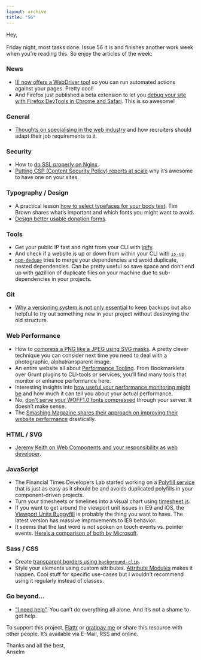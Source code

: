 ```yaml
---
layout: archive
title: "56"
---
```


Hey,<br>
<br>
Friday night, most tasks done. Issue 56 it is and finishes another work week when you’re reading this. So enjoy the articles of the week:

### News

- [IE now offers a WebDriver tool](http://support.microsoft.com/kb/2990999) so you can run automated actions against your pages. Pretty cool!
- And Firefox just published a beta extension to let you [debug your site with Firefox DevTools in Chrome and Safari](http://arstechnica.com/information-technology/2014/09/debug-chrome-safari-apps-from-firefox-with-new-add-on/). This is so awesome!

### General

- [Thoughts on specialising in the web industry](http://keirwhitaker.com/blog/thoughts-on-specialising/) and how recruiters should adapt their job requirements to it.

### Security

- How to [do SSL properly on Nginx](https://gauntface.com/blog/2014/09/09/your-guide-to-ssl-on-nginx).
- [Putting CSP (Content Security Policy) reports at scale](http://engineeringblog.yelp.com/2014/09/csp_reports_at_scale.html) why it’s awesome to have one on your sites.

### Typography / Design

- A practical lesson [how to select typefaces for your body text](http://practice.typekit.com/lesson/selecting-typefaces-for-body-text/). Tim Brown shares what’s important and which fonts you might want to avoid.
- [Design better usable donation forms](http://www.fastcodesign.com/3035148/designing-a-better-charity-donation-form).

### Tools

- Get your public IP fast and right from your CLI with [ipify](https://github.com/sindresorhus/ipify).
- And check if a website is up or down from within your CLI with [`is-up`](https://github.com/sindresorhus/is-up).
- [`npm-dedupe`](https://www.npmjs.org/doc/cli/npm-dedupe.html) tries to merge your dependencies and avoid duplicate, nested dependencies. Can be pretty useful so save space and don’t end up with gazillion of duplicate files on your machine due to sub-dependencies in your projects.

### Git

- [Why a versioning system is not only essential](http://alistapart.com/article/git-the-safety-net-for-your-projects) to keep backups but also helpful to try out something new in your project without destroying the old structure.

### Web Performance

- How to [compress a PNG like a JPEG using SVG masks](http://peterhrynkow.com/how-to-compress-a-png-like-a-jpeg/). A pretty clever technique you can consider next time you need to deal with a photographic, alphatransparent image.
- An entire website all about [Performance Tooling](http://perf-tooling.today/). From Bookmarklets over Grunt plugins to CLI-tools or services, you’ll find many tools that monitor or enhance performance here.
- Interesting insights into [how useful your performance monitoring might be](http://community.nccgroup-webperf.com/2014/09/what-is-your-monitoring-service-really-telling-you-about-performance/) and how much it can tell you about your actual performance.
- No, [don't serve your WOFF1.0 fonts compressed](https://github.com/h5bp/server-configs-apache/issues/42) through your server. It doesn’t make sense.
- The [Smashing Magazine shares their approach on improving their website performance](http://www.smashingmagazine.com/2014/09/08/improving-smashing-magazine-performance-case-study/) drastically.

### HTML / SVG

- [Jeremy Keith on Web Components and your responsibility as web developer](https://adactio.com/journal/7431/).

### JavaScript

- The Financial Times Developers Lab started working on a [Polyfill service](http://labs.ft.com/2014/09/polyfills-as-a-service/) that is just as easy as it should be and avoids duplicated polyfills in your component-driven projects.
- Turn your timesheets or timelines into a visual chart using [timesheet.js](https://github.com/semu/timesheet.js).
- If you want to get around the viewport unit issues in IE9 and iOS, the [Viewport Units Buggyfill](https://github.com/rodneyrehm/viewport-units-buggyfill/releases/tag/v0.4.0) is probably the thing you want to have. The latest version has massive improvements to IE9 behavior.
- It seems that the last word is not spoken on touch events vs. pointer events. [Here’s a comparison of both by Microsoft](http://blogs.msdn.com/b/ie/archive/2014/09/05/making-the-web-just-work-with-any-input.aspx).

### Sass / CSS

- Create [transparent borders using `background-clip`](http://craigmdennis.com/articles/background-clip).
- Style your elements using custom attributes. [Attribute Modules](https://github.com/amcss/attribute-module-specification) makes it happen. Cool stuff for specific use-cases but I wouldn't recommend using it regularly instead of classes.

### Go beyond…

- [“I need help”](https://the-pastry-box-project.net/whitney-hess/2014-September-10). You can’t do everything all alone. And it’s not a shame to get help.


To support this project, [Flattr](http://goo.gl/dDWsTF) or [gratipay me](http://goo.gl/cnqtOc) or share this resource with other people. It’s available via E-Mail, RSS and online.

Thanks and all the best,<br>
Anselm
